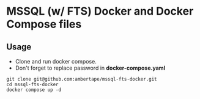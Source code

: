 # MSSQL (w/ FTS) Docker and Docker Compose files

## Usage

- Clone and run docker compose.
- Don't forget to replace password in **docker-compose.yaml**

```
git clone git@github.com:ambertape/mssql-fts-docker.git
cd mssql-fts-docker
docker compose up -d
```


